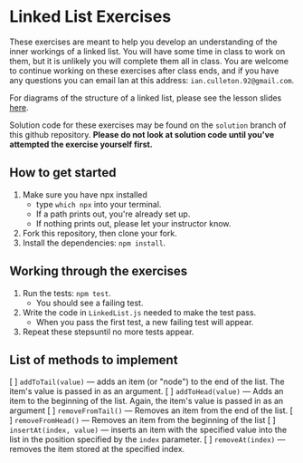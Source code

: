 # Linked List Exercises

These exercises are meant to help you develop an understanding of the inner workings of a linked list.  You will have some time in class to work on them, but it is unlikely you will complete them all in class.  You are welcome to continue working on these exercises after class ends, and if you have any questions you can email Ian at this address: `ian.culleton.92@gmail.com`. 

For diagrams of the structure of a linked list, please see the lesson slides [here](https://docs.google.com/presentation/d/162fNxQIyjF6VkJj-384GNsC2vbmS72vs48xC-fFqCZ0/edit?usp=sharing). 

Solution code for these exercises may be found on the `solution` branch of this github repository.  **Please do not look at solution code until you've attempted the exercise yourself first.**

## How to get started

1. Make sure you have npx installed 
    * type `which npx` into your terminal.  
    * If a path prints out, you're already set up.
    * If nothing prints out, please let your instructor know.
1. Fork this repository, then clone your fork.
1. Install the dependencies:  `npm install`.

## Working through the exercises

1. Run the tests: `npm test`.
    * You should see a failing test.
1. Write the code in `LinkedList.js` needed to make the test pass.
    * When you pass the first test, a new failing test will appear.
1. Repeat these stepsuntil no more tests appear.

## List of methods to implement

[ ] `addToTail(value)` — adds an item (or "node") to the end of the list.  The item's value is passed in as an argument.
[ ] `addToHead(value)` — Adds an item to the beginning of the list.  Again, the item's value is passed in as an argument
[ ] `removeFromTail()` — Removes an item from the end of the list.
[ ] `removeFromHead()` — Removes an item from the beginning of the list
[ ] `insertAt(index, value)` — inserts an item with the specified value into the list in the position specified by the `index` parameter.
[ ] `removeAt(index)` — removes the item stored at the specified index.
